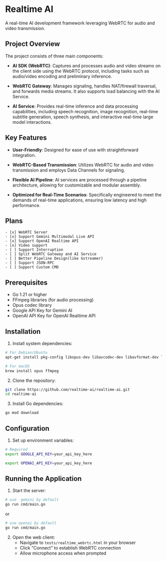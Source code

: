 # Realtime AI

A real-time AI development framework leveraging WebRTC for audio and video transmission.

## Project Overview

The project consists of three main components:

- **AI SDK (WebRTC)**: Captures and processes audio and video streams on the client side using the WebRTC protocol, including tasks such as audio/video encoding and preliminary inference.

- **WebRTC Gateway**: Manages signaling, handles NAT/firewall traversal, and forwards media streams. It also supports load balancing with the AI Service.

- **AI Service**: Provides real-time inference and data processing capabilities, including speech recognition, image recognition, real-time subtitle generation, speech synthesis, and interactive real-time large model interactions.

## Key Features

- **User-Friendly**: Designed for ease of use with straightforward integration.

- **WebRTC-Based Transmission**: Utilizes WebRTC for audio and video transmission and employs Data Channels for signaling.

- **Flexible AI Pipeline**: AI services are processed through a pipeline architecture, allowing for customizable and modular assembly.

- **Optimized for Real-Time Scenarios**: Specifically engineered to meet the demands of real-time applications, ensuring low latency and high performance.


##  Plans

```
- [x] WebRTC Server
- [x] Support Gemini Multimodal Live API
- [x] Support OpenAI Realtime API
- [x] Video support
- [ ] Support Interruption
- [ ] Split WebRTC Gateway and AI Service
- [ ] Better Pipeline Design(like Gstreamer)
- [ ] Support JSON-RPC 
- [ ] Support Custom CMD
```


## Prerequisites

- Go 1.21 or higher
- FFmpeg libraries (for audio processing)
- Opus codec library
- Google API Key for Gemini AI
- OpenAI API Key for OpenAI Realtime API

## Installation

1. Install system dependencies:

```bash
# For Debian/Ubuntu
apt-get install pkg-config libopus-dev libavcodec-dev libavformat-dev libavutil-dev libswresample-dev

# For macOS
brew install opus ffmpeg
```

2. Clone the repository:

```bash
git clone https://github.com/realtime-ai/realtime-ai.git
cd realtime-ai
```

3. Install Go dependencies:

```bash
go mod download
```

## Configuration

1. Set up environment variables:

```bash
# Required
export GOOGLE_API_KEY=your_api_key_here

export OPENAI_API_KEY=your_api_key_here
```

## Running the Application

1. Start the server:

```bash
# use  gemini by default
go run cmd/main.go
```

or 

```bash
# use openai by default
go run cmd/main.go 
```

2. Open the web client:
   - Navigate to `tests/realtime_webrtc.html` in your browser
   - Click "Connect" to establish WebRTC connection
   - Allow microphone access when prompted





